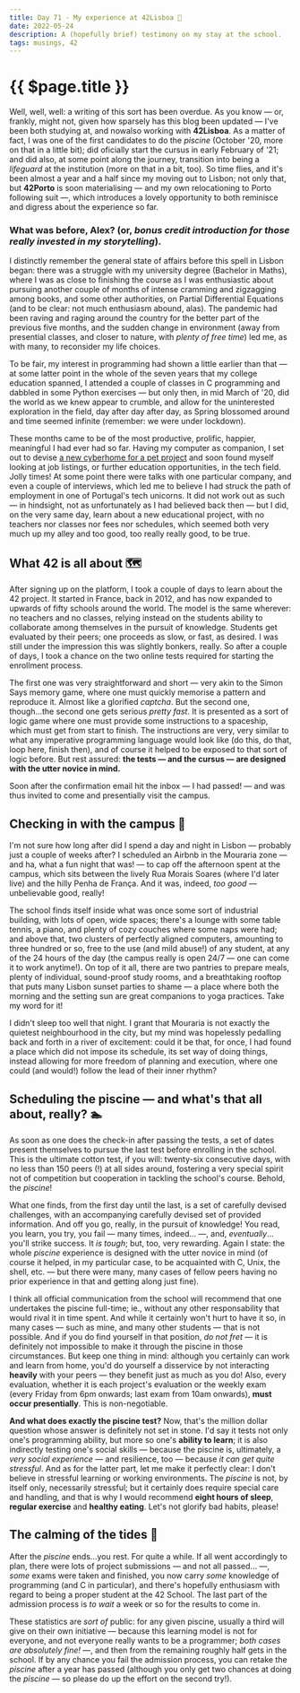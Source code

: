 ```yaml
---
title: Day 71 - My experience at 42Lisboa 🏫
date: 2022-05-24
description: A (hopefully brief) testimony on my stay at the school.
tags: musings, 42
---
```


# {{ $page.title }}

Well, well, well: a writing of this sort has been overdue. As you know — or, frankly, might not, given how sparsely has this blog been updated — I've been both studying at, and nowalso working with **42Lisboa**. As a matter of fact, I was one of the first candidates to do the *piscine* (October '20, more on that in a little bit); did oficially start the cursus in early February of '21; and did also, at some point along the journey, transition into being a *lifeguard* at the institution (more on that in a bit, too). So time flies, and it's been almost a year and a half since my moving out to Lisbon; not only that, but **42Porto** is soon materialising — and my own relocationing to Porto following suit —, which introduces a lovely opportunity to both reminisce and digress about the experience so far.

### What was before, Alex? (or, *bonus credit introduction for those really invested in my storytelling*).

I distinctly remember the general state of affairs before this spell in Lisbon began: there was a struggle with my university degree (Bachelor in Maths), where I was as close to finishing the course as I was enthusiastic about pursuing another couple of months of intense cramming and zigzagging among books, and some other authorities, on Partial Differential Equations (and to be clear: not much enthusiasm abound, alas). The pandemic had been raving and raging around the country for the better part of the previous five months, and the sudden change in environment (away from presential classes, and closer to nature, with *plenty of free time*) led me, as with many, to reconsider my life choices.

To be fair, my interest in programming had shown a little earlier than that — at some latter point in the whole of the seven years that my college education spanned, I attended a couple of classes in C programming and dabbled in some Python exercises — but only then, in mid March of '20, did the world as we knew appear to crumble, and allow for the uninterested exploration in the field, day after day after day, as Spring blossomed around and time seemed infinite (remember: we were under lockdown).

These months came to be of the most productive, prolific, happier, meaningful I had ever had so far. Having my computer as companion, I set out to devise [a new cyberhome for a pet project](https://bzzzzz.buzz) and soon found myself looking at job listings, or further education opportunities, in the tech field. Jolly times! At some point there were talks with one particular company, and even a couple of interviews, which led me to believe I had struck the path of employment in one of Portugal's tech unicorns. It did not work out as such — in hindsight, not as unfortunately as I had believed back then — but I did, on the very same day, learn about a new educational project, with no teachers nor classes nor fees nor schedules, which seemed both very much up my alley and too good, too really really good, to be true.

## What 42 is all about 🗺️

After signing up on the platform, I took a couple of days to learn about the 42 project. It started in France, back in 2012, and has now expanded to upwards of fifty schools around the world. The model is the same wherever: no teachers and no classes, relying instead on the students ability to collaborate among themselves in the pursuit of knowledge. Students get evaluated by their peers; one proceeds as slow, or fast, as desired. I was still under the impression this was slightly bonkers, really. So after a couple of days, I took a chance on the two online tests required for starting the enrollment process.

The first one was very straightforward and short — very akin to the Simon Says memory game, where one must quickly memorise a pattern and reproduce it. Almost like a glorified *captcha*. But the second one, though...the second one gets serious *pretty fast*. It is presented as a sort of logic game where one must provide some instructions to a spaceship, which must get from start to finish. The instructions are very, very similar to what any imperative programming language would look like (do this, do that, loop here, finish then), and of course it helped to be exposed to that sort of logic before. But rest assured: **the tests — and the cursus — are designed with the utter novice in mind.**

Soon after the confirmation email hit the inbox — I had passed! — and was thus invited to come and presentially visit the campus.

## Checking in with the campus 🏫

I'm not sure how long after did I spend a day and night in Lisbon — probably just a couple of weeks after? I scheduled an Airbnb in the Mouraria zone — and ha, what a fun night that was! — to cap off the afternoon spent at the campus, which sits between the lively Rua Morais Soares (where I'd later live) and the hilly Penha de França. And it was, indeed, *too good* — unbelievable good, really!

The school finds itself inside what was once some sort of industrial building, with lots of open, wide spaces; there's a lounge with some table tennis, a piano, and plenty of cozy couches where some naps were had; and above that, two clusters of perfectly aligned computers, amounting to three hundred or so, free to the use (and mild abuse!) of any student, at any of the 24 hours of the day (the campus really is open 24/7 — one can come it to work anytime!). On top of it all, there are two pantries to prepare meals, plenty of individual, sound-proof study rooms, and a breathtaking rooftop that puts many Lisbon sunset parties to shame — a place where both the morning and the setting sun are great companions to yoga practices. Take my word for it!

I didn't sleep too well that night. I grant that Mouraria is not exactly the quietest neighbourhood in the city, but my mind was hopelessly pedalling back and forth in a river of excitement: could it be that, for once, I had found a place which did not impose its schedule, its set way of doing things, instead allowing for more freedom of planning and execution, where one could (and would!) follow the lead of their inner rhythm?

## Scheduling the piscine — and what's that all about, really? 🏊

As soon as one does the check-in after passing the tests, a set of dates present themselves to pursue the last test before enrolling in the school. This is the ultimate cotton test, if you will: twenty-six consecutive days, with no less than 150 peers (!) at all sides around, fostering a very special spirit not of competition but cooperation in tackling the school's course. Behold, the *piscine*!

What one finds, from the first day until the last, is a set of carefully devised challenges, with an accompanying carefully devised set of provided information. And off you go, really, in the pursuit of knowledge! You read, you learn, you try, you fail — many times, indeed... —, and, *eventually*... you'll strike success. It *is tough*; but, too, very rewarding. Again I state: the whole *piscine* experience is designed with the utter novice in mind (of course it helped, in my particular case, to be acquainted with C, Unix, the shell, etc. — but there were many, many cases of fellow peers having no prior experience in that and getting along just fine). 

I think all official communication from the school will recommend that one undertakes the piscine full-time; ie., without any other responsability that would rival it in time spent. And while it certainly won't hurt to have it so, in many cases — such as mine, and many other students — that is not possible. And if you do find yourself in that position, *do not fret* — it is definitely not impossible to make it through the piscine in those circumstances. But keep one thing in mind: although you certainly can work and learn from home, you'd do yourself a disservice by not interacting **heavily** with your peers — they benefit just as much as you do! Also, every evaluation, whether it is each project's evaluation or the weekly exam (every Friday from 6pm onwards; last exam from 10am onwards), **must occur presentially**. This is non-negotiable.

**And what does exactly the piscine test?** Now, that's the million dollar question whose answer is definitely not set in stone. I'd say it tests not only one's programming ability, but more so one's **ability to learn**; it is also indirectly testing one's social skills — because the piscine is, ultimately, a *very social experience* — and resilience, too — because *it can get quite stressful*. And as for the latter part, let me make it perfectly clear: I don't believe in stressful learning or working environments. The *piscine* is not, by itself only, necessarily stressful; but it certainly does require special care and handling, and that is why I would recommend **eight hours of sleep**, **regular exercise** and **healthy eating**. Let's not glorify bad habits, please!

## The calming of the tides 🌊

After the *piscine* ends...you rest. For quite a while. If all went accordingly to plan, there were lots of project submissions — and not all passed... —, *some* exams were taken and finished, you now carry *some* knowledge of programming (and C in particular), and there's hopefully enthusiasm with regard to being a proper student at the 42 School. The last part of the admission process is *to wait* a week or so for the results to come in. 

These statistics are *sort of* public: for any given piscine, usually a third will give on their own initiative — because this learning model is not for everyone, and not everyone really wants to be a programmer; *both cases are absolutely fine!* —, and then from the remaining roughly half gets in the school. If by any chance you fail the admission process, you can retake the *piscine* after a year has passed (although you only get two chances at doing the *piscine* — so please do up the effort on the second try!).

<FetchComments :title=$frontmatter.title />
<PostComments :title=$frontmatter.title />


